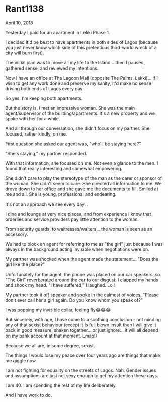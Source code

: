 # Rant1138


April 10, 2018

Yesterday I paid for an apartment in Lekki Phase 1.

I decided it'd be best to have apartments in both sides of Lagos (because you just never know which side of this pretentious third-world wreck of a city will burn first).

The initial plan was to move all my life to the Island... then I paused, gathered sense, and reviewed my intentions.

Now I have an office at The Lagoon Mall (opposite The Palms, Lekki)... if I wish to get any work done and preserve my sanity, it'd make no sense driving both ends of Lagos every day.

So yes. I'm keeping both apartments.

But the story is, I met an impressive woman. She was the main agent/supervisor of the building/apartments. It's a new property and we spoke with her for a while.

And all through our conversation, she didn't focus on my partner. She focused, rather kindly, on me.

First question she asked our agent was, "who'll be staying here?"

"She's staying," my partner responded.

With that information, she focused on me. Not even a glance to the men. I found that really interesting and somewhat empowering.

She didn't care to play the stereotype of the man as the carer or sponsor of the woman. She didn't seem to care. She directed all information to me. We drove down to her office and she gave me the documents to fill. Smiled at me and all. She is young, professional and endearing.

It's not an approach we see every day.
.

I dine and lounge at very nice places, and from experience I know that orderlies and service providers pay little attention to the woman.

From security guards, to waitresses/waiters... the woman is seen as an accessory.

We had to block an agent for referring to me as "the girl" just because I was always in the background acting invisible when negotiations were on. 

My partner was shocked when the agent made the statement... "Does the girl like the place?"

Unfortunately for the agent, the phone was placed on our car speakers, so "The Girl" reverberated around the car to our disgust. I clapped my hands and shook my head. "I have suffered," I laughed. Lol!

My partner took it off speaker and spoke in the calmest of voices, "Please don't ever call her a girl again. Do you know whom you speak of?"

I was popping my invisible collar, feeling fly😂😂😂

But sincerely, with age, I have come to a soothing conclusion - not minding any of that sexist behaviour (except it is full blown insult then I will give it back in good measure, shaken together... or just ignore... it will all depend on my bank account at that moment. Lmao!)

Because we all are, in some degree, sexist.

The things I would lose my peace over four years ago are things that make me giggle now.

I am not fighting for equality on the streets of Lagos. Nah. Gender issues and assumptions are just not sexy enough to get my attention these days.

I am 40. I am spending the rest of my life deliberately. 

And I have work to do.